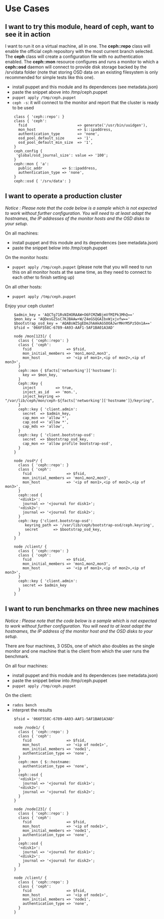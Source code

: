 Use Cases
=========

I want to try this module, heard of ceph, want to see it in action
------------------------------------------------------------------

I want to run it on a virtual machine, all in one. The **ceph::repo** class will enable the official ceph repository with the most current branch selected. The **ceph** class will create a configuration file with no authentication enabled. The **ceph::mon** resource configures and runs a monitor to which a **ceph::osd** daemon will connect to provide disk storage backed by the /srv/data folder (note that storing OSD data on an existing filesystem is only recommended for simple tests like this one).

* install puppet and this module and its dependences (see metadata.json)
* paste the snippet above into /tmp/ceph.puppet
* `puppet apply /tmp/ceph.puppet`
* `ceph -s`: it will connect to the monitor and report that the cluster is ready to be used

```
    class { 'ceph::repo': }
    class { 'ceph':
      fsid                       => generate('/usr/bin/uuidgen'),
      mon_host                   => $::ipaddress,
      authentication_type        => 'none',
      osd_pool_default_size      => '1',
      osd_pool_default_min_size  => '1',
    }
    ceph_config {
     'global/osd_journal_size': value => '100';
    }
    ceph::mon { 'a':
      public_addr         => $::ipaddress,
      authentication_type => 'none',
    }
    ceph::osd { '/srv/data': }
```

I want to operate a production cluster
--------------------------------------

_Notice : Please note that the code below is a sample which is not expected to work without further configuration. You will need to at least adapt the hostnames, the IP addresses of the monitor hosts and the OSD disks to your setup._

On all machines:
* install puppet and this module and its dependences (see metadata.json)
* paste the snippet below into /tmp/ceph.puppet

On the monitor hosts:
* `puppet apply /tmp/ceph.puppet` (please note that you will need to run this on all monitor hosts at the same time, as they need to connect to each other to finish setting up)

On all other hosts:
* `puppet apply /tmp/ceph.puppet`

Enjoy your ceph cluster!

```
    $admin_key = 'AQCTg71RsNIHORAAW+O6FCMZWBjmVfMIPk3MhQ=='
    $mon_key = 'AQDesGZSsC7KJBAAw+W/Z4eGSQGAIbxWjxjvfw=='
    $bootstrap_osd_key = 'AQABsWZSgEDmJhAAkAGSOOAJwrMHrM5Pz5On1A=='
    $fsid = '066F558C-6789-4A93-AAF1-5AF1BA01A3AD'

    node /mon[123]/ {
      class { 'ceph::repo': }
      class { 'ceph':
        fsid                => $fsid,
        mon_initial_members => 'mon1,mon2,mon3',
        mon_host            => '<ip of mon1>,<ip of mon2>,<ip of mon3>',
      }
      ceph::mon { $facts['networking']['hostname']:
        key => $mon_key,
      }
      Ceph::Key {
        inject         => true,
        inject_as_id   => 'mon.',
        inject_keyring => "/var/lib/ceph/mon/ceph-${facts['networking']['hostname']}/keyring",
      }
      ceph::key { 'client.admin':
        secret  => $admin_key,
        cap_mon => 'allow *',
        cap_osd => 'allow *',
        cap_mds => 'allow',
      }
      ceph::key { 'client.bootstrap-osd':
        secret  => $bootstrap_osd_key,
        cap_mon => 'allow profile bootstrap-osd',
      }
    }

    node /osd*/ {
      class { 'ceph::repo': }
      class { 'ceph':
        fsid                => $fsid,
        mon_initial_members => 'mon1,mon2,mon3',
        mon_host            => '<ip of mon1>,<ip of mon2>,<ip of mon3>',
      }
      ceph::osd {
      '<disk1>':
        journal => '<journal for disk1>';
      '<disk2>':
        journal => '<journal for disk2>';
      }
      ceph::key {'client.bootstrap-osd':
         keyring_path => '/var/lib/ceph/bootstrap-osd/ceph.keyring',
         secret       => $bootstrap_osd_key,
      }
    }

    node /client/ {
      class { 'ceph::repo': }
      class { 'ceph':
        fsid                => $fsid,
        mon_initial_members => 'mon1,mon2,mon3',
        mon_host            => '<ip of mon1>,<ip of mon2>,<ip of mon3>',
      }
      ceph::key { 'client.admin':
        secret => $admin_key
      }
    }
```

I want to run benchmarks on three new machines
----------------------------------------------

_Notice : Please note that the code below is a sample which is not expected to work without further configuration. You will need to at least adapt the hostnames, the IP address of the monitor host and the OSD disks to your setup._

There are four machines, 3 OSDs, one of which also doubles as the single monitor and one machine that is the client from which the user runs the benchmark.

On all four machines:
* install puppet and this module and its dependences (see metadata.json)
* paste the snippet below into /tmp/ceph.puppet
* `puppet apply /tmp/ceph.puppet`

On the client:
* `rados bench`
* interpret the results

```
    $fsid = '066F558C-6789-4A93-AAF1-5AF1BA01A3AD'

    node /node1/ {
      class { 'ceph::repo': }
      class { 'ceph':
        fsid                => $fsid,
        mon_host            => '<ip of node1>',
        mon_initial_members => 'node1',
        authentication_type => 'none',
      }
      ceph::mon { $::hostname:
        authentication_type => 'none',
      }
      ceph::osd {
      '<disk1>':
        journal => '<journal for disk1>';
      '<disk2>':
        journal => '<journal for disk2>';
      }
    }

    node /node[23]/ {
      class { 'ceph::repo': }
      class { 'ceph':
        fsid                => $fsid,
        mon_host            => '<ip of node1>',
        mon_initial_members => 'node1',
        authentication_type => 'none',
      }
      ceph::osd {
      '<disk1>':
        journal => '<journal for disk1>';
      '<disk2>':
        journal => '<journal for disk2>';
      }
    }

    node /client/ {
      class { 'ceph::repo': }
      class { 'ceph':
        fsid                => $fsid,
        mon_host            => '<ip of node1>',
        mon_initial_members => 'node1',
        authentication_type => 'none',
      }
    }
```

